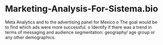 # Marketing-Analysis-For-Sistema.bio
Meta Analytics and to the advertising panel for Mexico o The goal would be to find which ads were more successful. o Identify if there was a trend in terms of messaging and audience segmentation: geography/ age group or any other demographics.
